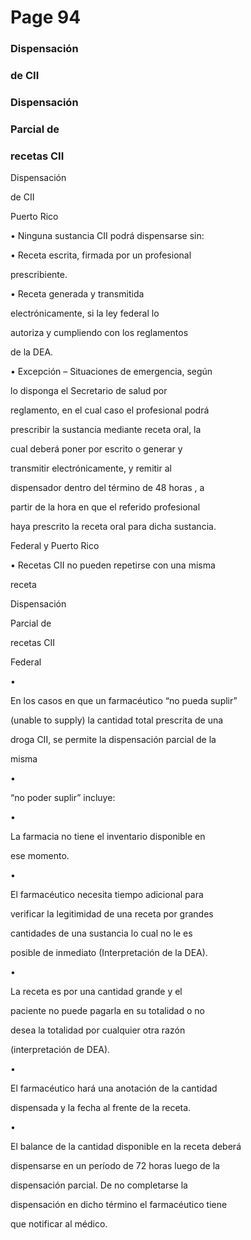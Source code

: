 # Page 94

### Dispensación

### de CII

### Dispensación

### Parcial de

### recetas CII

Dispensación

de CII

Puerto Rico

• Ninguna sustancia CII podrá dispensarse sin:

• Receta escrita, firmada por un profesional

prescribiente.

• Receta generada y transmitida

electrónicamente, si la ley federal lo

autoriza y cumpliendo con los reglamentos

de la DEA.

• Excepción – Situaciones de emergencia, según

lo disponga el Secretario de salud por

reglamento, en el cual caso el profesional podrá

prescribir la sustancia mediante receta oral, la

cual deberá poner por escrito o generar y

transmitir electrónicamente, y remitir al

dispensador dentro del término de 48 horas , a

partir de la hora en que el referido profesional

haya prescrito la receta oral para dicha sustancia.

Federal y Puerto Rico

• Recetas CII no pueden repetirse con una misma

receta

Dispensación

Parcial de

recetas CII

Federal

•

En los casos en que un farmacéutico “no pueda suplir”

(unable to supply) la cantidad total prescrita de una

droga CII, se permite la dispensación parcial de la

misma

•

“no poder suplir” incluye:

•

La farmacia no tiene el inventario disponible en

ese momento.

•

El farmacéutico necesita tiempo adicional para

verificar la legitimidad de una receta por grandes

cantidades de una sustancia lo cual no le es

posible de inmediato (Interpretación de la DEA).

•

La receta es por una cantidad grande y el

paciente no puede pagarla en su totalidad o no

desea la totalidad por cualquier otra razón

(interpretación de DEA).

•

El farmacéutico hará una anotación de la cantidad

dispensada y la fecha al frente de la receta.

•

El balance de la cantidad disponible en la receta deberá

dispensarse en un período de 72 horas luego de la

dispensación parcial. De no completarse la

dispensación en dicho término el farmacéutico tiene

que notificar al médico.


